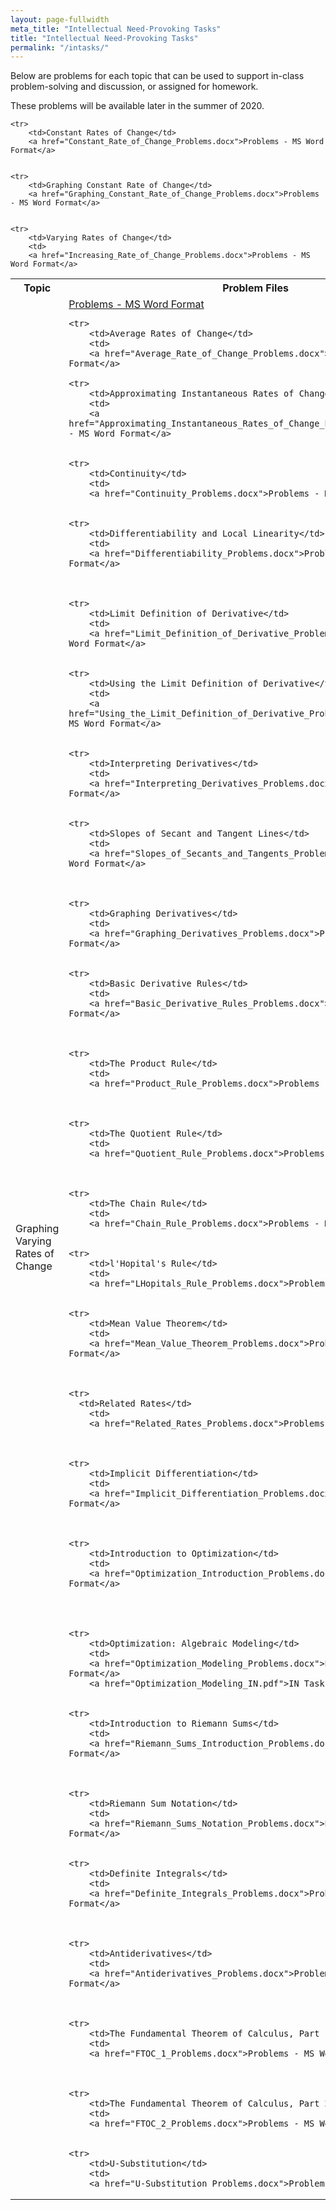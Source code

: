 ```yaml
---
layout: page-fullwidth
meta_title: "Intellectual Need-Provoking Tasks"
title: "Intellectual Need-Provoking Tasks"
permalink: "/intasks/"
---
```


Below are problems for each topic that can be used to support in-class problem-solving and discussion, or assigned for homework.

These problems will be available later in the summer of 2020.

<table>
	<tr>
		<th width="30%">Topic</th>
		<th width="70%">Problem Files</th>
		</tr>

	<tr>
		<td>Constant Rates of Change</td>
		<a href="Constant_Rate_of_Change_Problems.docx">Problems - MS Word Format</a>


	<tr>
		<td>Graphing Constant Rate of Change</td>
		<a href="Graphing_Constant_Rate_of_Change_Problems.docx">Problems - MS Word Format</a>


	<tr>
		<td>Varying Rates of Change</td>
		<td>						
		<a href="Increasing_Rate_of_Change_Problems.docx">Problems - MS Word Format</a>


  <tr>
		<td>Graphing Varying Rates of Change</td>
		<td>						
		<a href="Graphing_Increasing_Rate_of_Change_Problems.docx">Problems - MS Word Format</a>

	<tr>
		<td>Average Rates of Change</td>
		<td>						
		<a href="Average_Rate_of_Change_Problems.docx">Problems - MS Word Format</a>

	<tr>
		<td>Approximating Instantaneous Rates of Change</td>
		<td>						
		<a href="Approximating_Instantaneous_Rates_of_Change_Problems.docx">Problems - MS Word Format</a>


	<tr>
		<td>Continuity</td>
		<td>						
		<a href="Continuity_Problems.docx">Problems - MS Word Format</a>


	<tr>
		<td>Differentiability and Local Linearity</td>
		<td>						
		<a href="Differentiability_Problems.docx">Problems - MS Word Format</a>



	<tr>
		<td>Limit Definition of Derivative</td>
		<td>						
		<a href="Limit_Definition_of_Derivative_Problems.docx">Problems - MS Word Format</a>


	<tr>
		<td>Using the Limit Definition of Derivative</td>
		<td>						
		<a href="Using_the_Limit_Definition_of_Derivative_Problems.docx">Problems - MS Word Format</a>


	<tr>
		<td>Interpreting Derivatives</td>
		<td>						
		<a href="Interpreting_Derivatives_Problems.docx">Problems - MS Word Format</a>


	<tr>
		<td>Slopes of Secant and Tangent Lines</td>
		<td>						
		<a href="Slopes_of_Secants_and_Tangents_Problems.docx">Problems - MS Word Format</a>



	<tr>
		<td>Graphing Derivatives</td>
		<td>						
		<a href="Graphing_Derivatives_Problems.docx">Problems - MS Word Format</a>


	<tr>
		<td>Basic Derivative Rules</td>
		<td>						
		<a href="Basic_Derivative_Rules_Problems.docx">Problems - MS Word Format</a>



	<tr>
		<td>The Product Rule</td>
		<td>						
		<a href="Product_Rule_Problems.docx">Problems - MS Word Format</a>



	<tr>
		<td>The Quotient Rule</td>
		<td>						
		<a href="Quotient_Rule_Problems.docx">Problems - MS Word Format</a>



	<tr>
		<td>The Chain Rule</td>
		<td>						
		<a href="Chain_Rule_Problems.docx">Problems - MS Word Format</a>


	<tr>
		<td>l'Hopital's Rule</td>
		<td>						
		<a href="LHopitals_Rule_Problems.docx">Problems - MS Word Format</a>


	<tr>
		<td>Mean Value Theorem</td>
		<td>						
		<a href="Mean_Value_Theorem_Problems.docx">Problems - MS Word Format</a>



	<tr>
	  <td>Related Rates</td>
		<td>						
		<a href="Related_Rates_Problems.docx">Problems - MS Word Format</a>



	<tr>
		<td>Implicit Differentiation</td>
		<td>						
		<a href="Implicit_Differentiation_Problems.docx">Problems - MS Word Format</a>



	<tr>
		<td>Introduction to Optimization</td>
		<td>						
		<a href="Optimization_Introduction_Problems.docx">Problems - MS Word Format</a>




	<tr>
		<td>Optimization: Algebraic Modeling</td>
		<td>						
		<a href="Optimization_Modeling_Problems.docx">Problems - MS Word Format</a>
		<a href="Optimization_Modeling_IN.pdf">IN Task - PDF Format</a>


	<tr>
		<td>Introduction to Riemann Sums</td>
		<td>						
		<a href="Riemann_Sums_Introduction_Problems.docx">Problems - MS Word Format</a>



	<tr>
		<td>Riemann Sum Notation</td>
		<td>						
		<a href="Riemann_Sums_Notation_Problems.docx">Problems - MS Word Format</a>


	<tr>
		<td>Definite Integrals</td>
		<td>						
		<a href="Definite_Integrals_Problems.docx">Problems - MS Word Format</a>



	<tr>
		<td>Antiderivatives</td>
		<td>						
		<a href="Antiderivatives_Problems.docx">Problems - MS Word Format</a>



	<tr>
		<td>The Fundamental Theorem of Calculus, Part 1</td>
		<td>						
		<a href="FTOC_1_Problems.docx">Problems - MS Word Format</a>



	<tr>
		<td>The Fundamental Theorem of Calculus, Part 2</td>
		<td>						
		<a href="FTOC_2_Problems.docx">Problems - MS Word Format</a>


	<tr>
		<td>U-Substitution</td>
		<td>						
		<a href="U-Substitution_Problems.docx">Problems - MS Word Format</a>